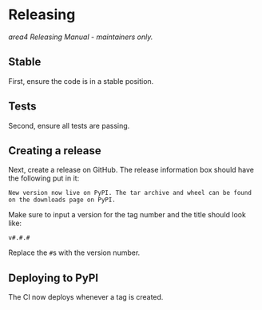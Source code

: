# Releasing

*area4 Releasing Manual - maintainers only.*

## Stable

First, ensure the code is in a stable position.

## Tests

Second, ensure all tests are passing.

## Creating a release

Next, create a release on GitHub. The release information box should have the following put in it:

```none
New version now live on PyPI. The tar archive and wheel can be found on the downloads page on PyPI.
```

Make sure to input a version for the tag number and the title should look like:

```none
v#.#.#
```

Replace the `#`s with the version number.

## Deploying to PyPI

The CI now deploys whenever a tag is created.

